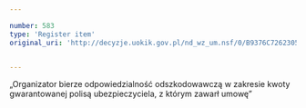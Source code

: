 ```yaml
---

number: 583
type: 'Register item'
original_uri: 'http://decyzje.uokik.gov.pl/nd_wz_um.nsf/0/B9376C7262305BDBC12572DD003295F3?OpenDocument'


---
```


„Organizator bierze odpowiedzialność odszkodowawczą w zakresie kwoty gwarantowanej polisą ubezpieczyciela, z którym zawarł umowę”
